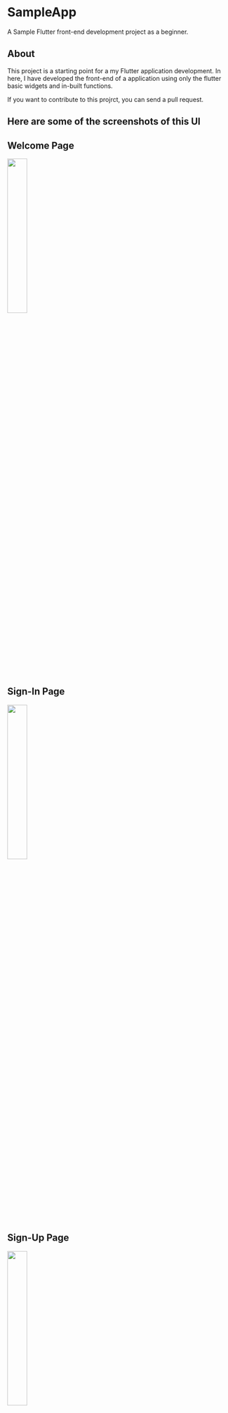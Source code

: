 # SampleApp

<p>A Sample Flutter front-end development project as a beginner.</p>

## About

<p>This project is a starting point for a my Flutter application development.
In here, I have developed the front-end of a application using only the flutter basic widgets and in-built functions.</p>
<p>If you want to contribute to this projrct, you can send a pull request.</p>


## Here are some of the screenshots of this UI

## Welcome Page
<img src = "https://github.com/Ruchirakavinda/flutter_myfirst/blob/main/screenshots/com01.jpg" width="30%">

## Sign-In Page
<img src = "https://github.com/Ruchirakavinda/flutter_myfirst/blob/main/screenshots/signin.jpg" width="30%">

## Sign-Up Page
<img src = "https://github.com/Ruchirakavinda/flutter_myfirst/blob/main/screenshots/signup.jpg" width="30%">

## Home Page
<img src = "https://github.com/Ruchirakavinda/flutter_myfirst/blob/main/screenshots/home01.jpg" width="30%">

<img src = "https://github.com/Ruchirakavinda/flutter_myfirst/blob/main/screenshots/home02.jpg" width="30%">

## Stories Page
<img src = "https://github.com/Ruchirakavinda/flutter_myfirst/blob/main/screenshots/story01.jpg" width="30%">

## Community Page
<img src = "https://github.com/Ruchirakavinda/flutter_myfirst/blob/main/screenshots/com01.jpg" width="30%">m01.jpg)

## Fine friends Page
<img src = "https://github.com/Ruchirakavinda/flutter_myfirst/blob/main/screenshots/find01.jpg" width="30%">

## Notifications Page
<img src = "https://github.com/Ruchirakavinda/flutter_myfirst/blob/main/screenshots/notifi01.jpg" width="30%">

## Messages Page
<img src = "https://github.com/Ruchirakavinda/flutter_myfirst/blob/main/screenshots/msg01.jpg" width="30%">

## Drawer
<img src = "https://github.com/Ruchirakavinda/flutter_myfirst/blob/main/screenshots/drawer.jpg" width="30%">

## Profile Page
<img src = "https://github.com/Ruchirakavinda/flutter_myfirst/blob/main/screenshots/prof01.jpg" width="30%">

<img src = "https://github.com/Ruchirakavinda/flutter_myfirst/blob/main/screenshots/prof02.jpg" width="30%">



## A few resources to if get you started your first Flutter project:

- [Lab: Write your first Flutter app](https://flutter.dev/docs/get-started/codelab)
- [Cookbook: Useful Flutter samples](https://flutter.dev/docs/cookbook)

For help getting started with Flutter, view 
[online documentation](https://flutter.dev/docs), which offers tutorials,
samples, guidance on mobile development, and a full API reference.
